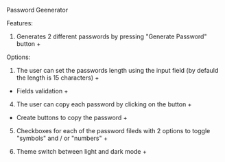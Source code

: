 Password Geenerator

Features: 

1. Generates 2 different passwords by pressing "Generate Password" button +

Options: 

1. The user can set the passwords length using the input field (by defauld the length is 15 characters) +
- Fields validation +

  

4. The user can copy each password by clicking on the button +
- Create buttons to copy the password +

5. Checkboxes for each of the password fileds with 2 options to toggle "symbols" and / or "numbers" +

6. Theme switch between light and dark mode +
